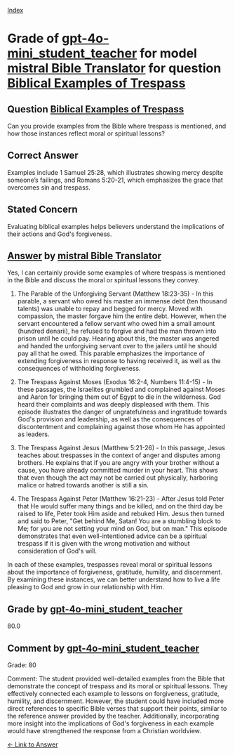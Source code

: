 
[Index](../../../../index.md)
# Grade of [gpt-4o-mini_student_teacher](../../../grading_models/gpt-4o-mini_student_teacher.md) for model [mistral Bible Translator](../../../answering_models/mistral_Bible_Translator.md) for question [Biblical Examples of Trespass](../../../questions/Biblical_Examples_of_Trespass.md)

## Question [Biblical Examples of Trespass](../../../questions/Biblical_Examples_of_Trespass.md)
Can you provide examples from the Bible where trespass is mentioned, and how those instances reflect moral or spiritual lessons?

## Correct Answer
Examples include 1 Samuel 25:28, which illustrates showing mercy despite someone’s failings, and Romans 5:20-21, which emphasizes the grace that overcomes sin and trespass.

## Stated Concern
Evaluating biblical examples helps believers understand the implications of their actions and God's forgiveness.

## [Answer](../Biblical_Examples_of_Trespass.md) by [mistral Bible Translator](../../../answering_models/mistral_Bible_Translator.md)
 Yes, I can certainly provide some examples of where trespass is mentioned in the Bible and discuss the moral or spiritual lessons they convey.

1. The Parable of the Unforgiving Servant (Matthew 18:23-35) - In this parable, a servant who owed his master an immense debt (ten thousand talents) was unable to repay and begged for mercy. Moved with compassion, the master forgave him the entire debt. However, when the servant encountered a fellow servant who owed him a small amount (hundred denarii), he refused to forgive and had the man thrown into prison until he could pay. Hearing about this, the master was angered and handed the unforgiving servant over to the jailers until he should pay all that he owed. This parable emphasizes the importance of extending forgiveness in response to having received it, as well as the consequences of withholding forgiveness.

2. The Trespass Against Moses (Exodus 16:2-4, Numbers 11:4-15) - In these passages, the Israelites grumbled and complained against Moses and Aaron for bringing them out of Egypt to die in the wilderness. God heard their complaints and was deeply displeased with them. This episode illustrates the danger of ungratefulness and ingratitude towards God's provision and leadership, as well as the consequences of discontentment and complaining against those whom He has appointed as leaders.

3. The Trespass Against Jesus (Matthew 5:21-26) - In this passage, Jesus teaches about trespasses in the context of anger and disputes among brothers. He explains that if you are angry with your brother without a cause, you have already committed murder in your heart. This shows that even though the act may not be carried out physically, harboring malice or hatred towards another is still a sin.

4. The Trespass Against Peter (Matthew 16:21-23) - After Jesus told Peter that He would suffer many things and be killed, and on the third day be raised to life, Peter took Him aside and rebuked Him. Jesus then turned and said to Peter, "Get behind Me, Satan! You are a stumbling block to Me; for you are not setting your mind on God, but on man." This episode demonstrates that even well-intentioned advice can be a spiritual trespass if it is given with the wrong motivation and without consideration of God's will.

In each of these examples, trespasses reveal moral or spiritual lessons about the importance of forgiveness, gratitude, humility, and discernment. By examining these instances, we can better understand how to live a life pleasing to God and grow in our relationship with Him.

## Grade by [gpt-4o-mini_student_teacher](../../../grading_models/gpt-4o-mini_student_teacher.md)
80.0

## Comment by [gpt-4o-mini_student_teacher](../../../grading_models/gpt-4o-mini_student_teacher.md)
Grade: 80

Comment: The student provided well-detailed examples from the Bible that demonstrate the concept of trespass and its moral or spiritual lessons. They effectively connected each example to lessons on forgiveness, gratitude, humility, and discernment. However, the student could have included more direct references to specific Bible verses that support their points, similar to the reference answer provided by the teacher. Additionally, incorporating more insight into the implications of God's forgiveness in each example would have strengthened the response from a Christian worldview.

[&lt;- Link to Answer](../Biblical_Examples_of_Trespass.md)
